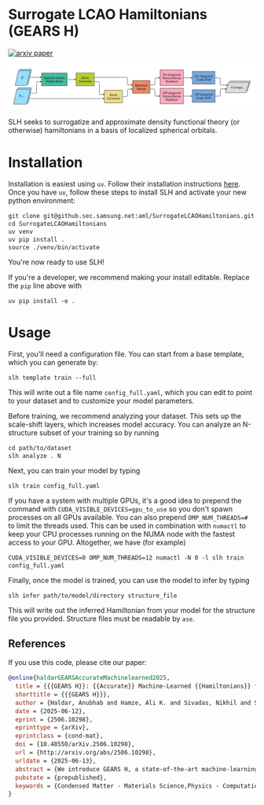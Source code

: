 # Surrogate LCAO Hamiltonians (GEARS H)

[![arxiv paper](https://img.shields.io/badge/cond--mat.mtrl--sci-arXiv%3A2506.10298-B31B1B.svg)](https://arxiv.org/abs/2506.10298)

![Architecture overview.](architecture_figures/0_overview.svg)

SLH seeks to surrogatize and approximate density functional theory (or otherwise) hamiltonians in a basis of localized spherical orbitals.

# Installation

Installation is easiest using `uv`. Follow their installation instructions [here](https://docs.astral.sh/uv/getting-started/installation/).
Once you have `uv`, follow these steps to install SLH and activate your new python environment:

```console
git clone git@github.sec.samsung.net:aml/SurrogateLCAOHamiltonians.git
cd SurrogateLCAOHamiltonians
uv venv
uv pip install .
source ./venv/bin/activate
```

You're now ready to use SLH!

If you're a developer, we recommend making your install editable. Replace the `pip` line above with
```console
uv pip install -e .
```

# Usage

First, you'll need a configuration file.
You can start from a base template, which you can generate by:
```console
slh template train --full
```
This will write out a file name `config_full.yaml`, which you can edit to point to your dataset and to customize your model parameters.

Before training, we recommend analyzing your dataset. 
This sets up the scale-shift layers, which increases model accuracy.
You can analyze an N-structure subset of your training so by running
```console
cd path/to/dataset
slh analyze . N
```

Next, you can train your model by typing
```console
slh train config_full.yaml
```
If you have a system with multiple GPUs, it's a good idea to prepend the command with `CUDA_VISIBLE_DEVICES=gpu_to_use` so you don't spawn processes on all GPUs available. You can also prepend `OMP_NUM_THREADS=#` to limit the threads used. This can be used in combination with `numactl` to keep your CPU processes running on the NUMA node with the fastest access to your GPU.
Altogether, we have (for example)
```console
CUDA_VISIBLE_DEVICES=0 OMP_NUM_THREADS=12 numactl -N 0 -l slh train config_full.yaml
```

Finally, once the model is trained, you can use the model to infer by typing
```console
slh infer path/to/model/directory structure_file
```
This will write out the inferred Hamiltonian from your model for the structure file you provided. Structure files must be readable by `ase`.

## References

If you use this code, please cite our paper:

```bibtex
@online{haldarGEARSAccurateMachinelearned2025,
  title = {{{GEARS H}}: {{Accurate}} Machine-Learned {{Hamiltonians}} for next-Generation Device-Scale Modeling},
  shorttitle = {{{GEARS H}}},
  author = {Haldar, Anubhab and Hamze, Ali K. and Sivadas, Nikhil and Shin, Yongwoo},
  date = {2025-06-12},
  eprint = {2506.10298},
  eprinttype = {arXiv},
  eprintclass = {cond-mat},
  doi = {10.48550/arXiv.2506.10298},
  url = {http://arxiv.org/abs/2506.10298},
  urldate = {2025-06-13},
  abstract = {We introduce GEARS H, a state-of-the-art machine-learning Hamiltonian framework for large-scale electronic structure simulations. Using GEARS H, we present a statistical analysis of the hole concentration induced in defective \$\textbackslash mathrm\{WSe\}\_2\$ interfaced with Ni-doped amorphous \$\textbackslash mathrm\{HfO\}\_2\$ as a function of the Ni doping rate, system density, and Se vacancy rate in 72 systems ranging from 3326 to 4160 atoms-a quantity and scale of interface electronic structure calculation beyond the reach of conventional density functional theory codes and other machine-learning-based methods. We further demonstrate the versatility of our architecture by training models for a molecular system, 2D materials with and without defects, solid solution crystals, and bulk amorphous systems with covalent and ionic bonds. The mean absolute error of the inferred Hamiltonian matrix elements from the validation set is below 2.4 meV for all of these models. GEARS H outperforms other proposed machine-learning Hamiltonian frameworks, and our results indicate that machine-learning Hamiltonian methods, starting with GEARS H, are now production-ready techniques for DFT-accuracy device-scale simulation.},
  pubstate = {prepublished},
  keywords = {Condensed Matter - Materials Science,Physics - Computational Physics},
}
```